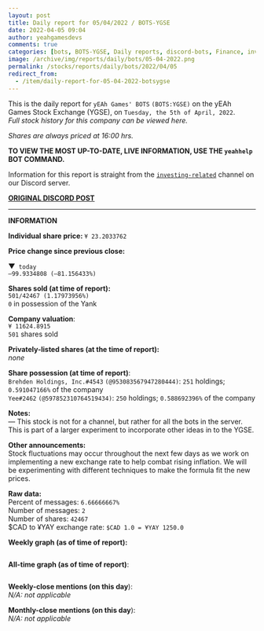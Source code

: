 ```yaml
---
layout: post
title: Daily report for 05/04/2022 / BOTS-YGSE
date: 2022-04-05 09:04
author: yeahgamesdevs
comments: true
categories: [bots, BOTS-YGSE, Daily reports, discord-bots, Finance, investing, news, reports, Stocks]
image: /archive/img/reports/daily/bots/05-04-2022.png
permalink: /stocks/reports/daily/bots/2022/04/05
redirect_from:
  - /item/daily-report-for-05-04-2022-botsygse
---
```

<!-- wp:paragraph -->
<p>This is the daily report for <code>yEAh Games' BOTS</code> <code>(BOTS:YGSE)</code> on the yEAh Games Stock Exchange (YGSE), on <code>Tuesday, the 5th of April, 2022</code>.<br><em>Full stock history for this company can be viewed here.</em></p>
<!-- /wp:paragraph -->

<!-- wp:paragraph -->
<p><em>Shares are always priced at 16:00 hrs. </em></p>
<!-- /wp:paragraph -->

<!-- wp:paragraph -->
<p><strong>TO VIEW THE MOST UP-TO-DATE, LIVE INFORMATION, USE THE <code>yeahhelp</code> BOT COMMAND.</strong></p>
<!-- /wp:paragraph -->

<!-- wp:paragraph -->
<p>Information for this report is straight from the <code><a href="https://discord.com/channels/887052880782176266/956148633475092520">investing-related</a></code> channel on our Discord server.</p>
<!-- /wp:paragraph -->

<!-- wp:buttons -->
<div class="wp-block-buttons"><!-- wp:button {"textColor":"vivid-cyan-blue","style":{"border":{"radius":"18px"}}} -->
<div class="wp-block-button"><a class="wp-block-button__link has-vivid-cyan-blue-color has-text-color" href="https://discord.com/channels/887052880782176266/956148633475092520/961078504349388830" style="border-radius:18px;"><strong>ORIGINAL DISCORD POST</strong></a></div>
<!-- /wp:button --></div>
<!-- /wp:buttons -->

<!-- wp:separator {"className":"is-style-wide"} -->
<hr class="wp-block-separator has-alpha-channel-opacity is-style-wide" />
<!-- /wp:separator -->

<!-- wp:paragraph {"fontSize":"medium"} -->
<p class="has-medium-font-size"><strong>INFORMATION</strong></p>
<!-- /wp:paragraph -->

<!-- wp:paragraph -->
<p><strong>Individual share price: </strong><code>¥ 23.2033762</code></p>
<!-- /wp:paragraph -->

<!-- wp:paragraph -->
<p><strong><strong>Price change since previous close:</strong></strong></p>
<!-- /wp:paragraph -->

<!-- wp:paragraph {"textColor":"vivid-red"} -->
<p class="has-vivid-red-color has-text-color">▼<code> today</code><br><code>—99.9334808 (—81.156433%)</code></p>
<!-- /wp:paragraph -->

<!-- wp:paragraph -->
<p><strong>Shares sold (at time of report): </strong><br><code>501/42467 (1.17973956%)</code><br><code>0</code> in possession of the Yank</p>
<!-- /wp:paragraph -->

<!-- wp:paragraph -->
<p><strong>Company valuation</strong>:<br><code>¥ 11624.8915</code><br><code>501</code> shares sold</p>
<!-- /wp:paragraph -->

<!-- wp:paragraph -->
<p><strong>Privately-listed shares (at the time of report):</strong><br><em>none</em></p>
<!-- /wp:paragraph -->

<!-- wp:paragraph -->
<p><strong>Share possession (at time of report)</strong>:<br><code>Brehden Holdings, Inc.#4543</code> <code>(@953083567947280444)</code>: <code>251</code> holdings; <code>0.591047166%</code> of the company<br><code>Yee#2462</code> <code>(@597852310764519434)</code>: <code>250</code> holdings; <code>0.588692396%</code> of the company</p>
<!-- /wp:paragraph -->

<!-- wp:paragraph -->
<p><strong>Notes:</strong><br>— This stock is not for a channel, but rather for all the bots in the server. This is part of a larger experiment to incorporate other ideas in to the YGSE. </p>
<!-- /wp:paragraph -->

<!-- wp:paragraph -->
<p><strong>Other announcements:</strong><br>Stock fluctuations may occur throughout the next few days as we work on implementing a new exchange rate to help combat rising inflation. We will be experimenting with different techniques to make the formula fit the new prices.</p>
<!-- /wp:paragraph -->

<!-- wp:paragraph -->
<p><strong>Raw data:</strong><br>Percent of messages: <code>6.66666667%</code><br>Number of messages: <code>2</code><br>Number of shares: <code>42467</code><br>$CAD to ¥YAY exchange rate: <code>$CAD 1.0 = ¥YAY 1250.0</code> </p>
<!-- /wp:paragraph -->

<!-- wp:paragraph -->
<p><strong>Weekly graph (as of time of report):</strong></p>
<!-- /wp:paragraph -->

<!-- wp:image {"id":319,"sizeSlug":"large","linkDestination":"none"} -->
<figure class="wp-block-image size-large"><img src="https://yeaharchives.files.wordpress.com/2022/04/image-57.png?w=486" alt="" class="wp-image-319" /></figure>
<!-- /wp:image -->

<!-- wp:paragraph -->
<p><strong>All-time graph (as of time of report)</strong>:</p>
<!-- /wp:paragraph -->

<!-- wp:image {"id":317,"sizeSlug":"large","linkDestination":"none"} -->
<figure class="wp-block-image size-large"><img src="https://yeaharchives.files.wordpress.com/2022/04/image-56.png?w=600" alt="" class="wp-image-317" /></figure>
<!-- /wp:image -->

<!-- wp:paragraph -->
<p><strong>Weekly-close mentions (on this day</strong>):<br><em>N/A:</em> <em>not applicable</em></p>
<!-- /wp:paragraph -->

<!-- wp:paragraph -->
<p><strong>Monthly-close mentions (on this day</strong>):<br><em>N/A:</em> <em>not applicable</em></p>
<!-- /wp:paragraph -->
